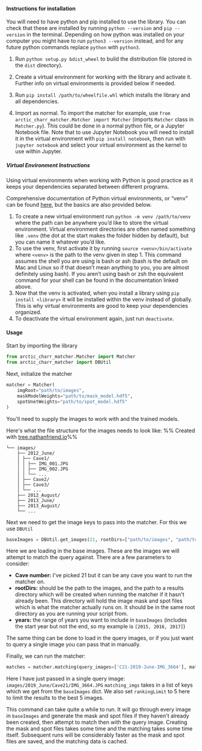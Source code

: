 #### Instructions for installation

You will need to have python and pip installed to use the library. You can check that these are installed by running `python --version` and `pip --version` in the terminal. Depending on how python was installed on your computer you might have to run `python3 --version` instead, and for any future python commands replace `python` with `python3`.

1. Run `python setup.py bdist_wheel` to build the distribution file (stored in the `dist` directory).

2. Create a virtual environment for working with the library and activate it. Further info on virtual environments is provided below if needed.

3. Run `pip install /path/to/wheelfile.whl` which installs the library and all dependencies.

4. Import as normal. To import the matcher for example, use `from arctic_charr_matcher.Matcher import Matcher` (imports `Matcher` class in `Matcher.py`). This could be done in a normal python file, or a Jupyter Notebook file. Note that to use Jupyter Notebook you will need to install it in the virtual environment with `pip install notebook`, then run with `jupyter notebook` and select your virtual environment as the kernel to use within Jupyter.

##### Virtual Environment Instructions
Using virtual environments when working with Python is good practice as it keeps your dependencies separated between different programs.

Comprehensive documentation of Python virtual environments, or “venv” can be found [here](https://docs.python.org/3/library/venv.html), but the basics are also provided below.

1. To create a new virtual environment run `python -m venv /path/to/venv` where the path can be anywhere you’d like to store the virtual environment. Virtual environment directories are often named something like `.venv` (the dot at the start makes the folder hidden by default), but you can name it whatever you’d like.
2. To use the venv, first activate it by running `source <venv>/bin/activate` where `<venv>` is the path to the venv given in step 1. This command assumes the shell you are using is bash or ash (bash is the default on Mac and Linux so if that doesn’t mean anything to you, you are almost definitely using bash). If you aren’t using bash or zsh the equivalent command for your shell can be found in the documentation linked above.
3. Now that the venv is activated, when you install a library using `pip install <library>` it will be installed within the venv instead of globally. This is why virtual environments are good to keep your dependencies organized.
4. To deactivate the virtual environment again, just run `deactivate`.

#### Usage
Start by importing the library
```python
from arctic_charr_matcher.Matcher import Matcher
from arctic_charr_matcher import DBUtil
```

Next, initialize the matcher
```python
matcher = Matcher(
	imgRoot="path/to/images",
	maskModelWeights="path/to/mask_model.hdf5",
	spotUnetWeights="path/to/spot_model.hdf5"
)
```

You'll need to supply the images to work with and the trained models.

Here's what the file structure for the images needs to look like:
%% Created with [tree.nathanfriend.io](https://tree.nathanfriend.io)%%

```
└── images/
	├── 2012_June/
	│ ├── Cave1/
	│ │ ├── IMG_001.JPG
	│ │ ├── IMG_002.JPG
	│ │ └── ...
	│ ├── Cave2/
	│ ├── Cave3/
	│ └── ...
	├── 2012_August/
	├── 2013_June/
	├── 2013_August/
	└── ...
```

Next we need to get the image keys to pass into the matcher. For this we use `DBUtil`

```python
baseImages = DBUtil.get_images(21, rootDirs=["path/to/images", "path/to/results"], years=range(2015,2018))
```
Here we are loading in the base images. These are the images we will attempt to match the query against. There are a few parameters to consider:
- **Cave number:** I've picked 21 but it can be any cave you want to run the matcher on.
- **rootDirs:** should be the path to the images, and the path to a results directory which will be created when running the matcher if it hasn't already been. This directory will hold the image mask and spot files which is what the matcher actually runs on. It should be in the same root directory as you are running your script from.
- **years:** the range of years you want to include in `baseImages` (includes the start year but not the end, so my example is `[2015, 2016, 2017]`)

The same thing can be done to load in the query images, or if you just want to query a single image you can pass that in manually.

Finally, we can run the matcher:
```python
matches = matcher.matching(query_images=['C21-2019-June-IMG_3664'], matching_imgs=list(baseImages.keys()), rankingLimit=5)
```

Here I have just passed in a single query image: `images/2019_June/Cave21/IMG_3664.JPG`
`matching_imgs` takes in a list of keys which we get from the `baseImages` dict. We also set `rankingLimit` to 5 here to limit the results to the best 5 images.

This command can take quite a while to run. It will go through every image in `baseImages` and generate the mask and spot files if they haven't already been created, then attempt to match then with the query image. Creating the mask and spot files takes some time and the matching takes some time itself. Subsequent runs will be considerably faster as the mask and spot files are saved, and the matching data is cached.